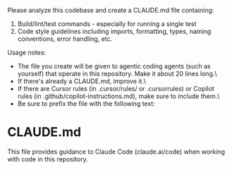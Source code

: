 Please analyze this codebase and create a CLAUDE.md file containing:
1. Build/lint/test commands - especially for running a single test
2. Code style guidelines including imports, formatting, types, naming conventions, error handling, etc.

Usage notes:
- The file you create will be given to agentic coding agents (such as yourself) that operate in this repository. Make it about 20 lines long.\
- If there's already a CLAUDE.md, improve it.\
- If there are Cursor rules (in .cursor/rules/ or .cursorrules) or Copilot rules (in .github/copilot-instructions.md), make sure to include them.\
- Be sure to prefix the file with the following text:

# CLAUDE.md

This file provides guidance to Claude Code (claude.ai/code) when working with code in this repository.